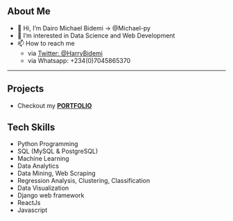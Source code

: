## About Me
- 👋 Hi, I’m Dairo Michael Bidemi -> @Michael-py
- 👀 I’m interested in Data Science and Web Development
- 📫 How to reach me
  - via [Twitter: @HarryBidemi](twitter.com/HarryBidemi)
  - via Whatsapp: +234(0)7045865370
---
## Projects
- Checkout my **[PORTFOLIO](https://github.com/Michael-py/portfolio)**

## Tech Skills

- Python Programming
- SQL (MySQL & PostgreSQL)
- Machine Learning
- Data Analytics
- Data Mining, Web Scraping
- Regression Analysis, Clustering, Classification
- Data Visualization
- Django web framework
- ReactJs
- Javascript

